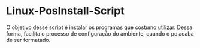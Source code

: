 # Linux-PosInstall-Script
O objetivo desse script é instalar os programas que costumo utilizar. Dessa forma, facilita o processo de configuração do ambiente, quando o pc acaba de ser formatado.
